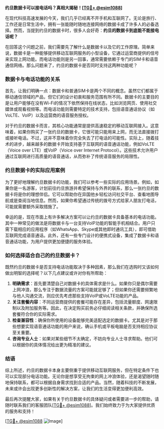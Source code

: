 **约旦数据卡可以接电话吗？真相大揭秘！[[TG💪+ @esim1088](https://t.me/s/esim1088)]**

在现代科技高速发展的今天，我们几乎已经离不开手机和互联网了。无论是旅行、工作还是日常生活中，拥有一张能随时随地连接网络的数据卡成了许多人的必备选择。然而，当提到约旦的数据卡时，很多人会好奇：**约旦的数据卡到底能不能接电话呢？**

在回答这个问题之前，我们需要先了解什么是数据卡以及它的工作原理。简单来说，数据卡是一种能够提供移动互联网服务的小型设备，它通过运营商提供的信号来实现上网功能。而电话功能则是另一回事，通常需要依赖于专门的SIM卡和语音通信网络。那么问题来了，约旦的数据卡是否同时支持这两种功能呢？

### 数据卡与电话功能的关系

首先，让我们明确一点：数据卡和普通SIM卡是两个不同的概念。虽然它们都属于移动通信领域的产品，但它们的设计初衷和服务范围有所不同。数据卡的主要目的是让用户能够在没有Wi-Fi的情况下依然保持在线状态，比如浏览网页、使用社交媒体或观看视频等。而电话功能则需要特定的技术支持，包括语音通话协议（如VoLTE、VoIP）以及运营商的语音服务授权。

对于约旦的数据卡而言，其核心功能通常是提供高速稳定的移动互联网接入。这意味着，如果你购买了一张约旦的数据卡，它很可能只能用来上网，而无法直接拨打或接听电话。不过，这并不意味着你完全失去了打电话的可能性。实际上，随着技术的进步，越来越多的数据卡开始支持基于互联网的语音通话功能，例如VoLTE（Voice over LTE）或VoIP（Voice over Internet Protocol）。这些技术允许用户通过互联网进行高质量的语音通话，从而弥补了传统语音服务的局限性。

### 约旦数据卡的实际应用案例

为了更好地理解约旦数据卡的功能，我们可以参考一些实际的应用场景。例如，如果你是一名游客，计划前往约旦旅游并希望保持与外界的联系，那么一张约旦的数据卡将是你的理想伴侣。它可以帮助你在异国他乡轻松访问社交平台、查看地图导航或是查阅当地信息。然而，如果你希望通过传统的拨号方式给家人朋友打电话，可能就需要额外采取措施了。

幸运的是，现在市面上有许多解决方案可以让约旦的数据卡具备基本的电话功能。其中一种常见的做法是将数据卡与一台支持VoIP功能的智能手机相结合。用户只需下载相应的应用程序（如WhatsApp、Skype或其他即时通讯工具），即可借助互联网完成语音通话。此外，还有一些专门设计的便携式设备，集成了数据卡和语音通话功能，为用户提供更加便捷的服务体验。

### 如何选择适合自己的约旦数据卡？

既然约旦的数据卡是否支持电话功能取决于多种因素，那么我们在选购时又该如何做出明智的选择呢？以下几点建议或许对你有所帮助：

1. **明确需求**：首先要清楚自己对数据卡的具体需求是什么。如果你只是偶尔需要上网冲浪，那么专注于数据流量的方案可能就足够了；但如果你还需要频繁地与他人沟通交流，则应优先考虑那些支持VoIP或VoLTE功能的产品。
2. **关注套餐内容**：不同运营商提供的套餐可能存在差异，包括流量额度、网速限制以及附加服务等。因此，在决定购买前务必仔细阅读相关条款，并确保所选套餐符合你的实际需求。
3. **检查兼容性**：确保你所使用的设备能够完美适配选定的数据卡。尤其是对于那些想要实现语音通话功能的用户来说，确认手机或平板电脑是否支持相应协议至关重要。
4. **咨询专业人士**：如果对某些细节不太确定，不妨向专业人士寻求帮助。他们可以根据你的具体情况给出更为精准的建议。

### 结语

综上所述，约旦的数据卡本身主要侧重于提供移动互联网服务，但在特定条件下也可以实现部分电话功能。无论你是想享受无拘束的网上冲浪体验，还是渴望随时随地保持联系，都可以根据自身需求找到合适的产品。当然，随着科技的不断发展，未来或许会出现更多创新性的解决方案，让我们的生活变得更加便利高效。

最后再次提醒大家，如果有关于约旦数据卡的具体疑问或者需要进一步的帮助，请随时联系我们的客服团队[[TG💪+ @esim1088](https://t.me/s/esim1088)]。我们始终致力于为大家提供优质的服务和支持！

[[TG💪+ @esim1088](https://t.me/s/esim1088) ![Image](https://i.postimg.cc/4NQfJmqS/Snipaste-2025-05-13-00-14-12.png)]